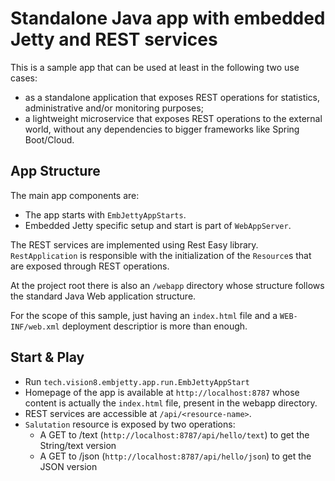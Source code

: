 # Standalone Java app with embedded Jetty and REST services

This is a sample app that can be used at least in the following two use cases:
- as a standalone application that exposes REST operations for statistics, administrative and/or monitoring purposes;
- a lightweight microservice that exposes REST operations to the external world, without any dependencies to bigger frameworks like Spring Boot/Cloud.

## App Structure

The main app components are:
- The app starts with `EmbJettyAppStarts`.
- Embedded Jetty specific setup and start is part of `WebAppServer`.

The REST services are implemented using Rest Easy library. `RestApplication` is responsible with the initialization of the `Resource`s that are exposed through REST operations.

At the project root there is also an `/webapp` directory whose structure follows the standard Java Web application structure.

For the scope of this sample, just having an `index.html` file and a `WEB-INF/web.xml` deployment descriptior is more than enough.

## Start & Play

- Run `tech.vision8.embjetty.app.run.EmbJettyAppStart`
- Homepage of the app is available at `http://localhost:8787` whose content is actually the `index.html` file, present in the webapp directory.
- REST services are accessible at `/api/<resource-name>`.
- `Salutation` resource is exposed by two operations:
     - A GET to /text (`http://localhost:8787/api/hello/text`) to get the String/text version
     - A GET to /json (`http://localhost:8787/api/hello/json`) to get the JSON version 

